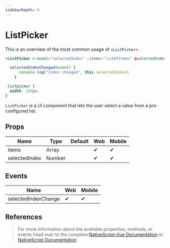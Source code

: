 ```yaml
---
sidebarDepth: 0
---
```


# ListPicker

This is an overview of the most common usage of `<ListPicker>`.

<DocExampleBox codeBox="https://codesandbox.io/s/l9l6o34mvm?module=%2Fsrc%2FApp.vue">

```html
<ListPicker v-model="selectedIndex" :items="listOfItems" @selectedIndexChange="selectedIndexChanged" />
```

```js
  selectedIndexChanged(event) {
      console.log("index changed", this.selectedIndex);
    }
```

```scss
.listpicker {
  width: 150px;
}
```

<ListPickerDoc />
</DocExampleBox>

`ListPicker` is a UI component that lets the user select a value from a pre-configured list.

## Props

| Name          | Type   | Default | Web | Mobile |
| ------------- | ------ | ------- | --- | ------ |
| items         | Array  |         | ✔   | ✔      |
| selectedIndex | Number |         | ✔   | ✔      |

## Events

| Name                | Web | Mobile |
| ------------------- | --- | ------ |
| selectedIndexChange | ✔   | ✔      |

## References

> For more information about the available properties, methods, or events head over to the complete [NativeScript-Vue Documentation](https://nativescript-vue.org/en/docs/elements/components/list-picker/)
> or [NativeScript Documentation](https://docs.nativescript.org/api-reference/classes/_ui_list_picker_.listpicker)
